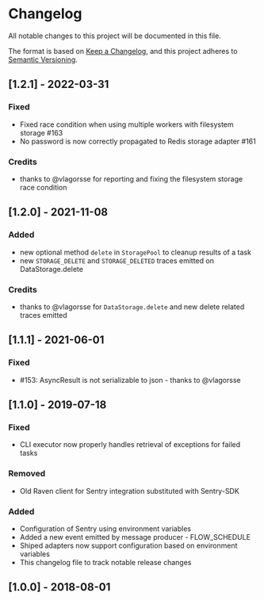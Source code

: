 # Changelog
All notable changes to this project will be documented in this file.

The format is based on [Keep a Changelog](https://keepachangelog.com/en/1.0.0/),
and this project adheres to [Semantic Versioning](https://semver.org/spec/v2.0.0.html).

## [1.2.1] - 2022-03-31

### Fixed
- Fixed race condition when using multiple workers with filesystem storage #163
- No password is now correctly propagated to Redis storage adapter #161

### Credits
- thanks to @vlagorsse for reporting and fixing the filesystem storage race
  condition

## [1.2.0] - 2021-11-08
### Added
- new optional method `delete` in `StoragePool` to cleanup results of a task
- new `STORAGE_DELETE` and `STORAGE_DELETED` traces emitted on
  DataStorage.delete

### Credits
- thanks to @vlagorsse for `DataStorage.delete` and new delete related traces
  emitted

## [1.1.1] - 2021-06-01
### Fixed
- #153: AsyncResult is not serializable to json - thanks to @vlagorsse

## [1.1.0] - 2019-07-18
### Fixed
- CLI executor now properly handles retrieval of exceptions for failed tasks

### Removed
- Old Raven client for Sentry integration substituted with Sentry-SDK

### Added
- Configuration of Sentry using environment variables
- Added a new event emitted by message producer - FLOW_SCHEDULE
- Shiped adapters now support configuration based on environment variables
- This changelog file to track notable release changes

## [1.0.0] - 2018-08-01
